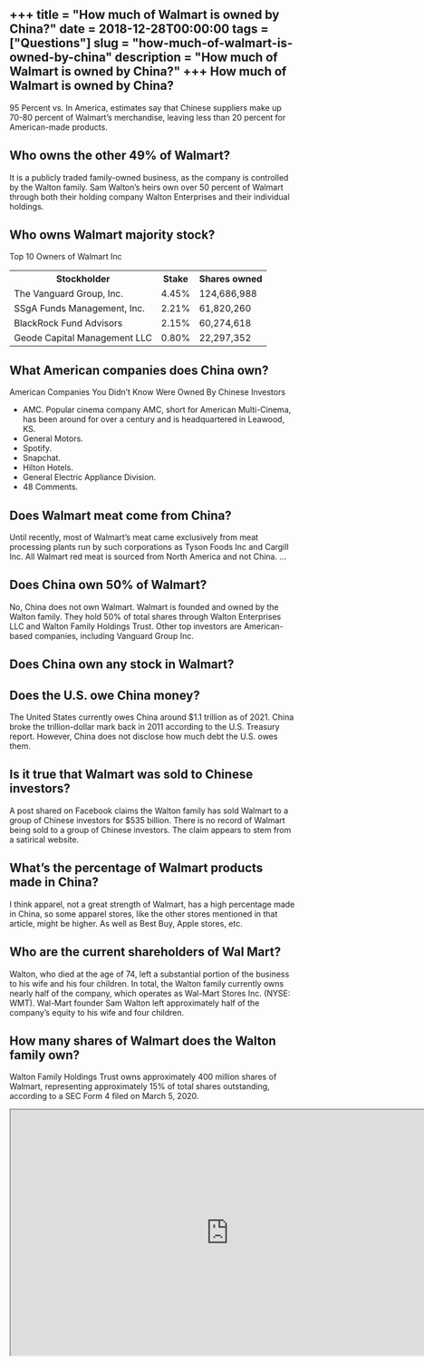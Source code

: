 +++
title = "How much of Walmart is owned by China?"
date = 2018-12-28T00:00:00
tags = ["Questions"]
slug = "how-much-of-walmart-is-owned-by-china"
description = "How much of Walmart is owned by China?"
+++
How much of Walmart is owned by China?
--------------------------------------

95 Percent vs. In America, estimates say that Chinese suppliers make up 70-80 percent of Walmart’s merchandise, leaving less than 20 percent for American-made products.

Who owns the other 49% of Walmart?
----------------------------------

It is a publicly traded family-owned business, as the company is controlled by the Walton family. Sam Walton’s heirs own over 50 percent of Walmart through both their holding company Walton Enterprises and their individual holdings.

Who owns Walmart majority stock?
--------------------------------

Top 10 Owners of Walmart Inc

<table><tr><th>Stockholder</th><th>Stake</th><th>Shares owned</th></tr><tr><td>The Vanguard Group, Inc.</td><td>4.45%</td><td>124,686,988</td></tr><tr><td>SSgA Funds Management, Inc.</td><td>2.21%</td><td>61,820,260</td></tr><tr><td>BlackRock Fund Advisors</td><td>2.15%</td><td>60,274,618</td></tr><tr><td>Geode Capital Management LLC</td><td>0.80%</td><td>22,297,352</td></tr></table>

What American companies does China own?
---------------------------------------

American Companies You Didn’t Know Were Owned By Chinese Investors

- AMC. Popular cinema company AMC, short for American Multi-Cinema, has been around for over a century and is headquartered in Leawood, KS.
- General Motors.
- Spotify.
- Snapchat.
- Hilton Hotels.
- General Electric Appliance Division.
- 48 Comments.

Does Walmart meat come from China?
----------------------------------

Until recently, most of Walmart’s meat came exclusively from meat processing plants run by such corporations as Tyson Foods Inc and Cargill Inc. All Walmart red meat is sourced from North America and not China. …

Does China own 50% of Walmart?
------------------------------

No, China does not own Walmart. Walmart is founded and owned by the Walton family. They hold 50% of total shares through Walton Enterprises LLC and Walton Family Holdings Trust. Other top investors are American-based companies, including Vanguard Group Inc.

Does China own any stock in Walmart?
------------------------------------

Does the U.S. owe China money?
------------------------------

The United States currently owes China around $1.1 trillion as of 2021. China broke the trillion-dollar mark back in 2011 according to the U.S. Treasury report. However, China does not disclose how much debt the U.S. owes them.

Is it true that Walmart was sold to Chinese investors?
------------------------------------------------------

A post shared on Facebook claims the Walton family has sold Walmart to a group of Chinese investors for $535 billion. There is no record of Walmart being sold to a group of Chinese investors. The claim appears to stem from a satirical website.

What’s the percentage of Walmart products made in China?
--------------------------------------------------------

I think apparel, not a great strength of Walmart, has a high percentage made in China, so some apparel stores, like the other stores mentioned in that article, might be higher. As well as Best Buy, Apple stores, etc.

Who are the current shareholders of Wal Mart?
---------------------------------------------

Walton, who died at the age of 74, left a substantial portion of the business to his wife and his four children. In total, the Walton family currently owns nearly half of the company, which operates as Wal-Mart Stores Inc. (NYSE: WMT). Wal-Mart founder Sam Walton left approximately half of the company’s equity to his wife and four children.

How many shares of Walmart does the Walton family own?
------------------------------------------------------

Walton Family Holdings Trust owns approximately 400 million shares of Walmart, representing approximately 15% of total shares outstanding, according to a SEC Form 4 filed on March 5, 2020.

<iframe allow="accelerometer; autoplay; clipboard-write; encrypted-media; gyroscope; picture-in-picture" allowfullscreen="" class="__youtube_prefs__  epyt-is-override  no-lazyload" data-no-lazy="1" data-origheight="433" data-origwidth="770" data-skipgform_ajax_framebjll="" height="433" id="_ytid_23391" loading="lazy" src="https://www.youtube.com/embed/wsbHS3VtCvM?enablejsapi=1&autoplay=0&cc_load_policy=0&cc_lang_pref=&iv_load_policy=1&loop=0&modestbranding=0&rel=1&fs=1&playsinline=0&autohide=2&theme=dark&color=red&controls=1&" title="YouTube player" width="770"></iframe>
